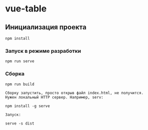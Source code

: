 # vue-table

## Инициализация проекта
```
npm install
```

### Запуск в режиме разработки
```
npm run serve
```

### Сборка
```
npm run build

Сборку запустить, просто открыв файл index.html, не получится.
Нужен локальный HTTP сервер. Например, serv:

npm install -g serve

Запуск:

serve -s dist
```

